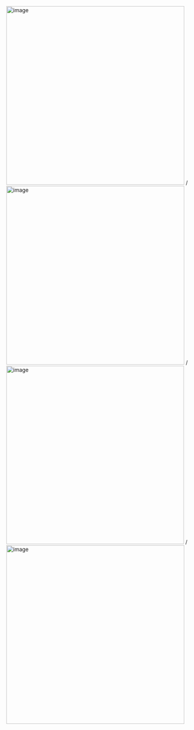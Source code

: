 

<img width="468" alt="image" src="https://github.com/user-attachments/assets/3c276faa-674e-474d-b7ff-2b799059f650" /> /
<img width="468" alt="image" src="https://github.com/user-attachments/assets/293c2876-b278-4a8d-8c70-af704c27f656" /> /
<img width="467" alt="image" src="https://github.com/user-attachments/assets/1a740b41-4f6a-448a-818e-2127cd25856d" /> /
<img width="468" alt="image" src="https://github.com/user-attachments/assets/9a216bc2-c06d-4cc4-adb3-e6bc1f7017c3" />




